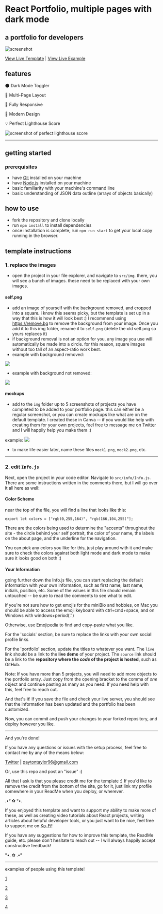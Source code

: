 # React Portfolio, multiple pages with dark mode

## a portfolio for developers

![screenshot](https://user-images.githubusercontent.com/18350557/176953627-cd79fe83-0b84-4082-b79e-cc88da28f2e1.png)

[View Live Template](https://reactportfoliotemplate.paytonpierce.dev/) | [View Live Example](https://paytonpierce.dev/)

## features

🌑 Dark Mode Toggler

📖 Multi-Page Layout

📱 Fully Responsive

🎨 Modern Design

💡 Perfect Lighthouse Score

![screenshot of perfect lighthouse score](https://user-images.githubusercontent.com/18350557/179609620-847374a6-23e6-4432-b7a8-181d7d9bf026.png)


---

## getting started

### prerequisites

- have [Git](https://git-scm.com/) installed on your machine
- have [Node.js](https://nodejs.org/en/download/) installed on your machine
- basic familiarity with your machine's command line
- basic understanding of JSON data outline (arrays of objects basically)

## how to use

- fork the repository and clone locally
- run `npm install` to install dependencies
- once installation is complete, run `npm run start` to get your local copy running in the browser.

## template instructions

### 1. replace the images

- open the project in your file explorer, and navigate to `src/img`. there, you will see a bunch of images. these need
  to be replaced with your own images.

#### self.png

- add an image of yourself with the background removed, and cropped into a square. i know this seems picky, but the
  template is set up in a way that this is how it will look best :) I recommend using https://remove.bg to remove the
  background from your image. Once you add it to this img folder, rename it to `self.png` (delete the old self.png so
  yours replaces it)
- if background removal is not an option for you, any image you use will automatically be made into a circle. for this
  reason, square images without too tall of an aspect-ratio work best.
- example with background removed:

![](https://user-images.githubusercontent.com/18350557/176955112-a84b32a6-ddfc-44c9-86e3-268e56654346.png)

- example with background not removed:

![](https://user-images.githubusercontent.com/18350557/176955109-2c6251d4-a623-482a-9059-e186f32f7f2c.png)

#### mockups

- add to the `img` folder up to 5 screenshots of projects you have completed to be added to your portfolio page. this
  can either be a regular screenshot, or you can create mockups like what are on the default template. I created these
  in Canva -- if you would like help with creating them for your own projects, feel free to message me
  on [Twitter](https://twitter.com/paytoncodes) and I will happily help you make them :)

example: ![](http://localhost:3000/static/media/mock5.7a3de7b6c7393f774688.png)

- to make life easier later, name these files `mock1.png`, `mock2.png`, etc.

---

### 2. edit `Info.js`

Next, open the project in your code editor. Navigate to `src/info/Info.js`. There are some instructions written in the
comments there, but I will go over it all here as well:

#### Color Scheme

near the top of the file, you will find a line that looks like this:

```
export let colors = ["rgb(0,255,164)", "rgb(166,104,255)"];
```

There are the colors being used to determine the "accents" throughout the site - the circle behind your self portrait,
the color of your name, the labels on the about page, and the underline for the navigation.

You can pick any colors you like for this, just play around with it and make sure to check the colors against both light
mode and dark mode to make sure it looks good on both :)

#### Your Information

going further down the Info.js file, you can start replacing the default information with your own information, such as
first name, last name, initials, position, etc. Some of the values in this file should remain untouched -- be sure to
read the comments to see what to edit.

if you're not sure how to get emojis for the miniBio and hobbies, on Mac you should be able to access the emoji keyboard
with ctrl+cmd+space, and on Windows with windows+period('.')

Otherwise, use [Emojipedia](https://emojipedia.org/) to find and copy-paste what you like.

For the 'socials' section, be sure to replace the links with your own social profile links.

For the 'portfolio' section, update the titles to whatever you want. The `live` link should be a link to the **live demo** of your project. The `source` link should be a link to the **repository where the *code* of the project is hosted**, such as GitHub.

Note: If you have more than 5 projects, you will need to add more objects to the portfolio array. Just copy from the opening bracket to the comma of *one* object and continue pasting as many as you need. If you need help with this, feel free to reach out.

And that's it! If you save the file and check your live server, you should see that the information has been updated and the portfolio has been customized. 

Now, you can commit and push your changes to your forked repository, and deploy however you like. 

---

And you're done!

If you have any questions or issues with the setup process, feel free to contact me by any of the means below:

[Twitter](https://twitter.com/paytoncodes) | paytontaylor96@gmail.com

Or, use this repo and post an "issue" :)

All that I ask is that you please credit me for the template :) If you'd like to remove the credit from the bottom of the site, go for it, just link my profile somewhere in your ReadMe when you deploy, or wherever.

.•° ✿ °•.

If you enjoyed this template and want to support my ability to make more of these,
as well as creating video tutorials about React projects, writing articles about
helpful developer tools, or you just want to be nice, feel free to
support me on [Ko-Fi](https://ko-fi.com/paytoncodes)!

If you have any suggestions for how to improve this template, the ReadMe guide, etc.
please don't hesitate to reach out -- I will always happily accept constructive feedback!

°•. ✿ .•°

---

examples of people using this template!

[1](https://atramucsd.github.io/My-Website/#/)

[2](https://irfanbalghari.netlify.app/)

[3](https://karasakalmt.dev/)

[4](https://needon.kr/#/)
